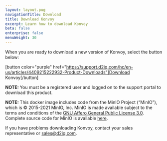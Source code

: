 ```yaml
---
layout: layout.pug
navigationTitle: Download
title: Download Konvoy
excerpt: Learn how to download Konvoy
beta: false
enterprise: false
menuWeight: 30
---
```


<!-- markdownlint-disable MD034 -->

When you are ready to download a new version of Konvoy, select the button below:

[button color="purple" href="https://support.d2iq.com/hc/en-us/articles/4409215222932-Product-Downloads"]Download Konvoy[/button]

<p class="message--note"><strong>NOTE: </strong>You must be a registered user and logged on to the support portal to download this product.

<p class="message--note"><strong>NOTE: </strong>This docker image includes code from the MinIO Project (“MinIO”), which is © 2015-2021 MinIO, Inc. MinIO is made available subject to the terms and conditions of the <a href="https://www.gnu.org/licenses/agpl-3.0.en.html">GNU Affero General Public License 3.0</a>. Complete source code for MinIO is available <a href="https://github.com/minio/minio">here</a>.</p>

If you have problems downloading Konvoy, contact your sales representative or <a href="mailto:sales@d2iq.com">sales@d2iq.com</a>.</p>
